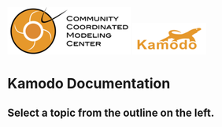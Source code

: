 ![CCMC](notebooks/Files/CCMC.png) ![Kamodo](notebooks/Files/Kamodo.png)

# Kamodo Documentation

## Select a topic from the outline on the left.

